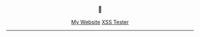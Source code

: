 <h3 align="center"> 👋 </h3>
  <p align="center"> 
  <a href="https://joeylipton.ca">My Website</a>
  <a href="https://jl1.ca">XSS Tester</a>
  </p>

---

